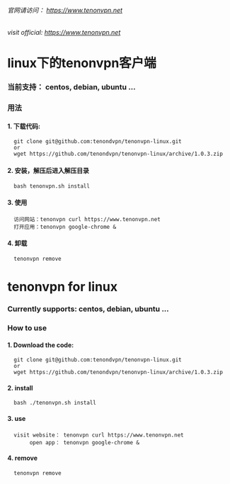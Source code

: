 
###### 官网请访问：     https://www.tenonvpn.net
###### visit official: https://www.tenonvpn.net

# linux下的tenonvpn客户端

### 当前支持： centos, debian, ubuntu ...


### 用法
#### 1. 下载代码:

      git clone git@github.com:tenondvpn/tenonvpn-linux.git
      or
      wget https://github.com/tenondvpn/tenonvpn-linux/archive/1.0.3.zip

#### 2. 安装，解压后进入解压目录

      bash tenonvpn.sh install
     
#### 3. 使用
      
      访问网站：tenonvpn curl https://www.tenonvpn.net
      打开应用：tenonvpn google-chrome &
      
#### 4. 卸载

      tenonvpn remove

# 

# tenonvpn for linux
### Currently supports: centos, debian, ubuntu ...

### How to use
#### 1. Download the code:

      git clone git@github.com:tenondvpn/tenonvpn-linux.git
      or
      wget https://github.com/tenondvpn/tenonvpn-linux/archive/1.0.3.zip

#### 2. install

      bash ./tenonvpn.sh install
     
#### 3. use
      
      visit website： tenonvpn curl https://www.tenonvpn.net
           open app： tenonvpn google-chrome &

#### 4. remove
      
      tenonvpn remove
    
